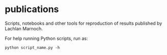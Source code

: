 # publications
Scripts, notebooks and other tools for reproduction of results published by Lachlan Marnoch.

For help running Python scripts, run as:

`python script_name.py -h`
